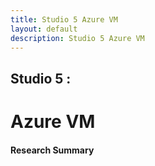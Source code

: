 ```yaml
---
title: Studio 5 Azure VM
layout: default
description: Studio 5 Azure VM
---
```


## Studio 5 : 
# Azure VM

#### Research Summary

